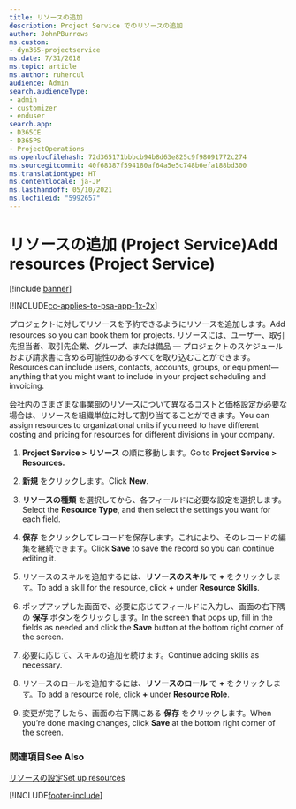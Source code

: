 ```yaml
---
title: リソースの追加
description: Project Service でのリソースの追加
author: JohnPBurrows
ms.custom:
- dyn365-projectservice
ms.date: 7/31/2018
ms.topic: article
ms.author: ruhercul
audience: Admin
search.audienceType:
- admin
- customizer
- enduser
search.app:
- D365CE
- D365PS
- ProjectOperations
ms.openlocfilehash: 72d365171bbbcb94b8d63e825c9f98091772c274
ms.sourcegitcommit: 40f68387f594180af64a5e5c748b6efa188bd300
ms.translationtype: HT
ms.contentlocale: ja-JP
ms.lasthandoff: 05/10/2021
ms.locfileid: "5992657"
---
```

# <a name="add-resources-project-service"></a><span data-ttu-id="069a6-103">リソースの追加 (Project Service)</span><span class="sxs-lookup"><span data-stu-id="069a6-103">Add resources (Project Service)</span></span>

[!include [banner](../includes/psa-now-project-operations.md)]

[!INCLUDE[cc-applies-to-psa-app-1x-2x](../includes/cc-applies-to-psa-app-1x-2x.md)]

<span data-ttu-id="069a6-104">プロジェクトに対してリソースを予約できるようにリソースを追加します。</span><span class="sxs-lookup"><span data-stu-id="069a6-104">Add resources so you can book them for projects.</span></span> <span data-ttu-id="069a6-105">リソースには、ユーザー、取引先担当者、取引先企業、グループ、または備品 — プロジェクトのスケジュールおよび請求書に含める可能性のあるすべてを取り込むことができます。</span><span class="sxs-lookup"><span data-stu-id="069a6-105">Resources can include users, contacts, accounts, groups, or equipment—anything that you might want to include in your project scheduling and invoicing.</span></span>  
  
<span data-ttu-id="069a6-106">会社内のさまざまな事業部のリソースについて異なるコストと価格設定が必要な場合は、リソースを組織単位に対して割り当てることができます。</span><span class="sxs-lookup"><span data-stu-id="069a6-106">You can assign resources to organizational units if you need to have different costing and pricing for resources for different divisions in your company.</span></span>  
  
1.  <span data-ttu-id="069a6-107">**Project Service > リソース** の順に移動します。</span><span class="sxs-lookup"><span data-stu-id="069a6-107">Go to **Project Service > Resources.**</span></span>  
  
2.  <span data-ttu-id="069a6-108">**新規** をクリックします。</span><span class="sxs-lookup"><span data-stu-id="069a6-108">Click **New**.</span></span>  
  
3.  <span data-ttu-id="069a6-109">**リソースの種類** を選択してから、各フィールドに必要な設定を選択します。</span><span class="sxs-lookup"><span data-stu-id="069a6-109">Select the **Resource Type**, and then select the settings you want for each field.</span></span>  
  
4.  <span data-ttu-id="069a6-110">**保存** をクリックしてレコードを保存します。これにより、そのレコードの編集を継続できます。</span><span class="sxs-lookup"><span data-stu-id="069a6-110">Click **Save** to save the record so you can continue editing it.</span></span>  
  
5.  <span data-ttu-id="069a6-111">リソースのスキルを追加するには、**リソースのスキル** で **+** をクリックします。</span><span class="sxs-lookup"><span data-stu-id="069a6-111">To add a skill for the resource, click **+** under **Resource Skills**.</span></span>  
  
6.  <span data-ttu-id="069a6-112">ポップアップした画面で、必要に応じてフィールドに入力し、画面の右下隅の **保存** ボタンをクリックします。</span><span class="sxs-lookup"><span data-stu-id="069a6-112">In the screen that pops up, fill in the fields as needed and click the **Save** button at the bottom right corner of the screen.</span></span>  
  
7.  <span data-ttu-id="069a6-113">必要に応じて、スキルの追加を続けます。</span><span class="sxs-lookup"><span data-stu-id="069a6-113">Continue adding skills as necessary.</span></span>  
  
8.  <span data-ttu-id="069a6-114">リソースのロールを追加するには、**リソースのロール** で **+** をクリックします。</span><span class="sxs-lookup"><span data-stu-id="069a6-114">To add a resource role, click **+** under **Resource Role**.</span></span>  
  
9. <span data-ttu-id="069a6-115">変更が完了したら、画面の右下隅にある **保存** をクリックします。</span><span class="sxs-lookup"><span data-stu-id="069a6-115">When you’re done making changes, click **Save** at the bottom right corner of the screen.</span></span>  
  
### <a name="see-also"></a><span data-ttu-id="069a6-116">関連項目</span><span class="sxs-lookup"><span data-stu-id="069a6-116">See Also</span></span>  
 [<span data-ttu-id="069a6-117">リソースの設定</span><span class="sxs-lookup"><span data-stu-id="069a6-117">Set up resources</span></span>](../psa/set-up-resources.md)


[!INCLUDE[footer-include](../includes/footer-banner.md)]
